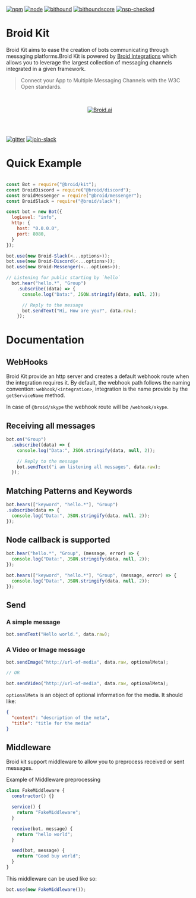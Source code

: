 [npm]:https://img.shields.io/badge/npm-broid-green.svg?style=flat
[npm-url]:https://www.npmjs.com/org/broid

[node]:https://img.shields.io/node/v/@broid/broid-kit.svg
[node-url]:https://nodejs.org

[tests]:https://img.shields.io/travis/broidHQ/broid-kit/master.svg
[tests-url]:https://travis-ci.org/broidHQ/broid-kit

[bithound]:https://img.shields.io/bithound/code/github/broidHQ/broid-kit.svg
[bithound-url]:https://www.bithound.io/github/broidHQ/broid-kit

[bithoundscore]:https://www.bithound.io/github/broidHQ/broid-kit/badges/score.svg
[bithoundscore-url]:https://www.bithound.io/github/broidHQ/broid-kit

[nsp-checked]:https://img.shields.io/badge/nsp-checked-green.svg?style=flat
[nsp-checked-url]:https://nodesecurity.io

[gitter]:https://badges.gitter.im/broidHQ/broid.svg
[gitter-url]:https://t.broid.ai/c/Blwjlw?utm_source=github&utm_medium=readme&utm_campaign=top&link=gitter

[join-slack]:https://img.shields.io/badge/chat-on_slack-lightgrey.svg?style=flat
[join-slack-url]:http://slackin.broid.ai/

[![npm][npm]][npm-url]
[![node][node]][node-url]
[![bithound][bithound]][bithound-url]
[![bithoundscore][bithoundscore]][bithoundscore-url]
[![nsp-checked][nsp-checked]][nsp-checked-url]

# Broid Kit

Broid Kit aims to ease the creation of bots communicating through messaging platforms.Broid Kit is powered by [Broid Integrations](https://github.com/broidHQ/integrations/edit/master/README.md) which allows you to leverage the largest collection of messaging channels integrated in a given framework.

> Connect your App to Multiple Messaging Channels with the W3C Open standards.

<br>
<p align="center">
<a href="https://github.com/broidHQ/integrations">
<img alt="Broid.ai" src="https://cloud.githubusercontent.com/assets/8091600/24985411/f0667b2c-1fc1-11e7-8a8a-012655cf0d15.png">
</a>
</p>
<br>
<br>

[![gitter][gitter]][gitter-url] [![join-slack][join-slack]][join-slack-url]

# Quick Example

```javascript

const Bot = require("@broid/kit");
const BroidDiscord = require("@broid/discord");
const BroidMessenger = require("@broid/messenger");
const BroidSlack = require("@broid/slack");

const bot = new Bot({
  logLevel: "info",
  http: {
    host: "0.0.0.0",
    port: 8080,
  }
});

bot.use(new Broid-Slack(<...options>));
bot.use(new Broid-Discord(<...options>));
bot.use(new Broid-Messenger(<...options>));

// Listening for public starting by `hello`
  bot.hear("hello.*", "Group")
    .subscribe((data) => {
      console.log("Data:", JSON.stringify(data, null, 2));

      // Reply to the message
      bot.sendText("Hi, How are you?", data.raw);
    });
  ```

# Documentation

## WebHooks

Broid Kit provide an http server and creates a default webhook route when the integration requires it. By default, the webhook path follows the naming convention: `webhook/<integration>`, integration is the name provide by the `getServiceName` method.

In case of `@broid/skype` the webhook route will be `/webhook/skype`.

## Receiving all messages

  ```javascript
  bot.on("Group")
    .subscribe((data) => {
      console.log("Data:", JSON.stringify(data, null, 2));

      // Reply to the message
      bot.sendText("i am listening all messages", data.raw);
    });
  ```

## Matching Patterns and Keywords

  ```javascript
bot.hears(["keyword", "hello.*"], "Group")
  .subscribe(data => {
    console.log("Data:", JSON.stringify(data, null, 2));
  });
```

## Node callback is supported

```javascript
bot.hear("hello.*", "Group", (message, error) => {
  console.log("Data:", JSON.stringify(data, null, 2));
});
```

```javascript
bot.hears(["keyword", "hello.*"], "Group", (message, error) => {
  console.log("Data:", JSON.stringify(data, null, 2));
});
```

## Send

### A simple message

```javascript
bot.sendText("Hello world.", data.raw);
```

### A Video or Image message

```javascript
bot.sendImage("http://url-of-media", data.raw, optionalMeta);

// OR

bot.sendVideo("http://url-of-media", data.raw, optionalMeta);
```

`optionalMeta` is an object of optional information for the media.
It should like:

```json
{
  "content": "description of the meta",
  "title": "title for the media"
}
```

## Middleware

Broid kit support middleware to allow you to preprocess received or sent messages.

Example of Middleware preprocessing

```javascript
class FakeMiddleware {
  constructor() {}

  service() {
    return "FakeMiddleware";
  }

  receive(bot, message) {
    return "hello world";
  }

  send(bot, message) {
    return "Good buy world";
  }
}
```

This middleware can be used like so:

```javascript
bot.use(new FakeMiddleware());
```
